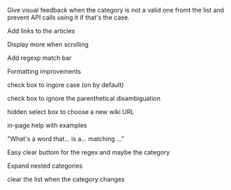 Give visual feedback when the category is not a valid one fromt the list
and prevent API calls using it if that's the case.

Add links to the articles

Display more when scrolling

Add regexp match bar

Formatting improvements

check box to ingore case (on by default)

check box to ignore the parenthetical disambiguation

hidden select box to choose a new wiki URL

in-page help with examples

"What's a word that... is a... matching ..."

Easy clear buttom for the regex and maybe the category

Expand nested categories

clear the list when the category changes
